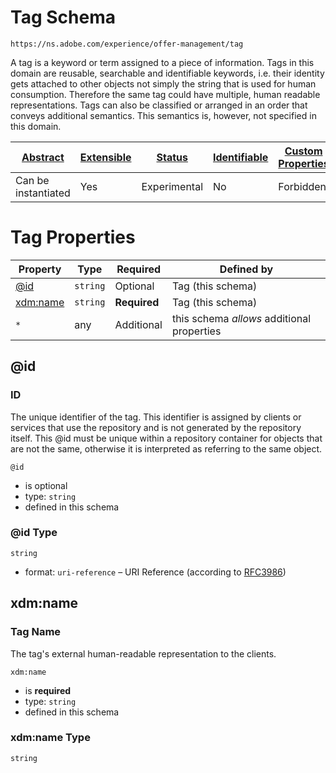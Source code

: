 
# Tag Schema

```
https://ns.adobe.com/experience/offer-management/tag
```

A tag is a keyword or term assigned to a piece of information. Tags in this domain are reusable, searchable and identifiable keywords, i.e. their identity gets attached to other objects not simply the string that is used for human consumption. Therefore the same tag could have multiple, human readable representations. Tags can also be classified or arranged in an order that conveys additional semantics. This semantics is, however, not specified in this domain.

| [Abstract](../../../../abstract.md) | [Extensible](../../../../extensions.md) | [Status](../../../../status.md) | [Identifiable](../../../../id.md) | [Custom Properties](../../../../extensions.md) | [Additional Properties](../../../../extensions.md) | Defined In |
|-------------------------------------|-----------------------------------------|---------------------------------|-----------------------------------|------------------------------------------------|----------------------------------------------------|------------|
| Can be instantiated | Yes | Experimental | No | Forbidden | Permitted | [adobe/experience/offer-management/tag.schema.json](adobe/experience/offer-management/tag.schema.json) |

# Tag Properties

| Property | Type | Required | Defined by |
|----------|------|----------|------------|
| [@id](#id) | `string` | Optional | Tag (this schema) |
| [xdm:name](#xdmname) | `string` | **Required** | Tag (this schema) |
| `*` | any | Additional | this schema *allows* additional properties |

## @id
### ID

The unique identifier of the tag. This identifier is assigned by clients or services that use the repository and is not generated by the repository itself. This @id must be unique within a repository container for objects that are not the same, otherwise it is interpreted as referring to the same object.

`@id`
* is optional
* type: `string`
* defined in this schema

### @id Type


`string`
* format: `uri-reference` – URI Reference (according to [RFC3986](https://tools.ietf.org/html/rfc3986))






## xdm:name
### Tag Name

The tag's external human-readable representation to the clients.

`xdm:name`
* is **required**
* type: `string`
* defined in this schema

### xdm:name Type


`string`





